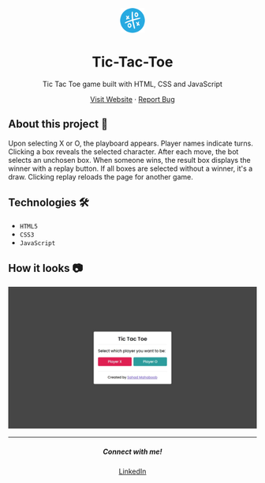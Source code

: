 <div align = "center">
    <img src="./Images/favicon.png" alt="Logo" width="50px">
</div>

<h1 align = "center"><b>Tic-Tac-Toe</b></h1>
<p align = "center">Tic Tac Toe game built with HTML, CSS and JavaScript</p>

<p align="center">
    <a href="https://tic-tac-toe-sahadcmd.vercel.app/" target="_blank">Visit Website</a>
    ·
    <a href="https://github.com/sahadcmd/Tic-Tac-Toe/issues" target="_blank">Report Bug</a>
</p>



## About this project 🚀

Upon selecting X or O, the playboard appears. Player names indicate turns. Clicking a box reveals the selected character. After each move, the bot selects an unchosen box. When someone wins, the result box displays the winner with a replay button. If all boxes are selected without a winner, it's a draw. Clicking replay reloads the page for another game.

## Technologies 🛠️

* `HTML5`
* `CSS3`
* `JavaScript`

## How it looks 📷

<div align="center">
    <img src="./Images/Screenshot.jpeg">
</div>



<hr>
<h5 align="center">Connect with me!</h5>
<p align="center">
    <a href="https://www.linkedin.com/in/sahadmahaboobp" target="_blank">LinkedIn</a>
</p>
